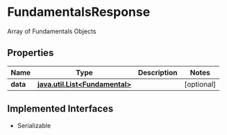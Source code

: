 

# FundamentalsResponse

Array of Fundamentals Objects

## Properties

Name | Type | Description | Notes
------------ | ------------- | ------------- | -------------
**data** | [**java.util.List&lt;Fundamental&gt;**](Fundamental.md) |  |  [optional]


## Implemented Interfaces

* Serializable


